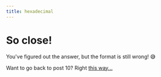 ```yaml
---
title: hexadecimal
---
```


# So close!

You've figured out the answer, but the format is still wrong! :sweat_smile:

Want to go back to post 10? Right [this way...](https://martiaos.github.io/48756e64657061726b656e/)
